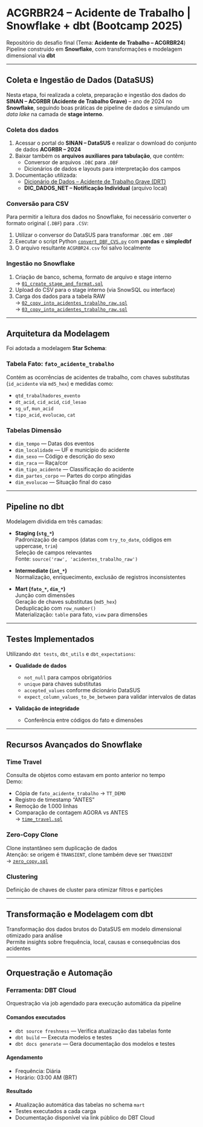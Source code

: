 #  ACGRBR24 – Acidente de Trabalho | Snowflake + dbt (Bootcamp 2025)

Repositório do desafio final (Tema: **Acidente de Trabalho – ACGRBR24**)  
Pipeline construído em **Snowflake**, com transformações e modelagem dimensional via **dbt**

---

##  Coleta e Ingestão de Dados (DataSUS)

Nesta etapa, foi realizada a coleta, preparação e ingestão dos dados do **SINAN – ACGRBR (Acidente de Trabalho Grave)** – ano de 2024 no **Snowflake**, seguindo boas práticas de pipeline de dados e simulando um *data lake* na camada de **stage interno**.

###  Coleta dos dados

1. Acessar o portal do **SINAN – DataSUS** e realizar o download do conjunto de dados **ACGRBR – 2024**  
2. Baixar também os **arquivos auxiliares para tabulação**, que contêm:
   - Conversor de arquivos `.DBC` para `.DBF`
   - Dicionários de dados e layouts para interpretação dos campos
3. Documentação utilizada:
   - [Dicionário de Dados – Acidente de Trabalho Grave (DRT)](https://portalsinan.saude.gov.br/images/documentos/Agravos/DRT%20Acidente%20Trabalho%20Grave/DIC_DADOS_DRT_Acidente_Trabalho_grave_v5.pdf)
   - **DIC_DADOS_NET – Notificação Individual** (arquivo local)

###  Conversão para CSV

Para permitir a leitura dos dados no Snowflake, foi necessário converter o formato original (`.DBF`) para `.CSV`:

1. Utilizar o conversor do DataSUS para transformar `.DBC` em `.DBF`
2. Executar o script Python [`convert_DBF_CVS.py`](ingest/python/convert_DBF_CVS.py) com **pandas** e **simpledbf**
3. O arquivo resultante `ACGRBR24.csv` foi salvo localmente

###  Ingestão no Snowflake

1. Criação de banco, schema, formato de arquivo e stage interno  
   → [`01_create_stage_and_format.sql`](ingest/sql/01_create_stage_and_format.sql)
2. Upload do CSV para o stage interno (via SnowSQL ou interface)
3. Carga dos dados para a tabela RAW  
   → [`02_copy_into_acidentes_trabalho_raw.sql`](ingest/sql/02_copy_into_acidentes_trabalho_raw.sql)  
   → [`03_copy_into_acidentes_trabalho_raw.sql`](ingest/sql/03_copy_into_acidentes_trabalho_raw.sql)

---

##  Arquitetura da Modelagem

Foi adotada a modelagem **Star Schema**:

###  Tabela Fato: `fato_acidente_trabalho`

Contém as ocorrências de acidentes de trabalho, com chaves substitutas (`id_acidente` via `md5_hex`) e medidas como:

- `qtd_trabalhadores_evento`
- `dt_acid`, `cid_acid`, `cid_lesao`
- `sg_uf`, `mun_acid`
- `tipo_acid`, `evolucao`, `cat`

###  Tabelas Dimensão

- `dim_tempo` — Datas dos eventos
- `dim_localidade` — UF e município do acidente
- `dim_sexo` — Código e descrição do sexo
- `dim_raca` — Raça/cor
- `dim_tipo_acidente` — Classificação do acidente
- `dim_partes_corpo` — Partes do corpo atingidas
- `dim_evolucao` — Situação final do caso

---

##  Pipeline no dbt

Modelagem dividida em três camadas:

- **Staging (`stg_*`)**  
  Padronização de campos (datas com `try_to_date`, códigos em uppercase, `trim`)  
  Seleção de campos relevantes  
  Fonte: `source('raw', 'acidentes_trabalho_raw')`

- **Intermediate (`int_*`)**  
  Normalização, enriquecimento, exclusão de registros inconsistentes

- **Mart (`fato_*`, `dim_*`)**  
  Junção com dimensões  
  Geração de chaves substitutas (`md5_hex`)  
  Deduplicação com `row_number()`  
  Materialização: `table` para fato, `view` para dimensões

---

##  Testes Implementados

Utilizando `dbt tests`, `dbt_utils` e `dbt_expectations`:

- **Qualidade de dados**
  - `not_null` para campos obrigatórios
  - `unique` para chaves substitutas
  - `accepted_values` conforme dicionário DataSUS
  - `expect_column_values_to_be_between` para validar intervalos de datas

- **Validação de integridade**
  - Conferência entre códigos do fato e dimensões

---

##  Recursos Avançados do Snowflake

###  Time Travel

Consulta de objetos como estavam em ponto anterior no tempo  
Demo:
- Cópia de `fato_acidente_trabalho` → `TT_DEMO`
- Registro de timestamp “ANTES”
- Remoção de 1.000 linhas
- Comparação de contagem AGORA vs ANTES  
→ [`time_travel.sql`](platform/time_travel.sql)

###  Zero-Copy Clone

Clone instantâneo sem duplicação de dados  
Atenção: se origem é `TRANSIENT`, clone também deve ser `TRANSIENT`  
→ [`zero_copy.sql`](platform/zero_copy.sql)

###  Clustering

Definição de chaves de cluster para otimizar filtros e partições

---

##  Transformação e Modelagem com dbt

Transformação dos dados brutos do DataSUS em modelo dimensional otimizado para análise  
Permite insights sobre frequência, local, causas e consequências dos acidentes

---

##  Orquestração e Automação

### Ferramenta: DBT Cloud

Orquestração via job agendado para execução automática da pipeline

#### Comandos executados

- `dbt source freshness` — Verifica atualização das tabelas fonte
- `dbt build` — Executa modelos e testes
- `dbt docs generate` — Gera documentação dos modelos e testes

#### Agendamento

- Frequência: Diária
- Horário: 03:00 AM (BRT)

#### Resultado

- Atualização automática das tabelas no schema `mart`
- Testes executados a cada carga
- Documentação disponível via link público do DBT Cloud
